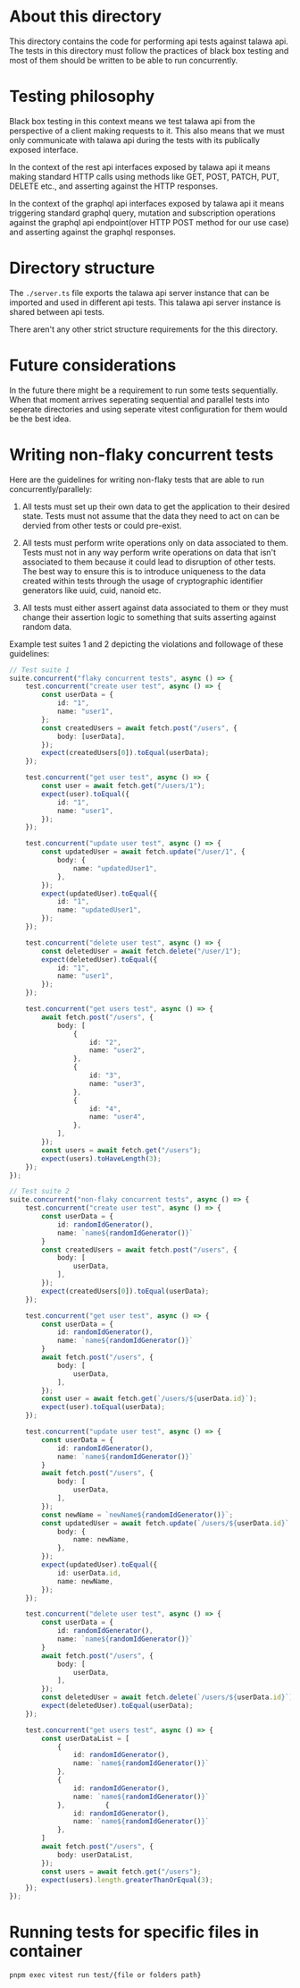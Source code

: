 # About this directory

This directory contains the code for performing api tests against talawa api. The tests in this directory must follow the practices of black box testing and most of them should be written to be able to run concurrently.

# Testing philosophy

Black box testing in this context means we test talawa api from the perspective of a client making requests to it. This also means that we must only communicate with talawa api during the tests with its publically exposed interface. 

In the context of the rest api interfaces exposed by talawa api it means making standard HTTP calls using methods like GET, POST, PATCH, PUT, DELETE etc., and asserting against the HTTP responses. 

In the context of the graphql api interfaces exposed by talawa api it means triggering standard graphql query, mutation and subscription operations against the graphql api endpoint(over HTTP POST method for our use case) and asserting against the graphql responses.

# Directory structure

The `./server.ts` file exports the talawa api server instance that can be imported and used in different api tests. This talawa api server instance is shared between api tests.

There aren't any other strict structure requirements for the this directory.

# Future considerations

In the future there might be a requirement to run some tests sequentially. When that moment arrives seperating sequential and parallel tests into seperate directories and using seperate vitest configuration for them would be the best idea.

# Writing non-flaky concurrent tests

Here are the guidelines for writing non-flaky tests that are able to run concurrently/parallely:

1. All tests must set up their own data to get the application to their desired state. Tests must not assume that the data they need to act on can be dervied from other tests or could pre-exist.

2. All tests must perform write operations only on data associated to them. Tests must not in any way perform write operations on data that isn't associated to them because it could lead to disruption of other tests. The best way to ensure this is to introduce uniqueness to the data created within tests through the usage of cryptographic identifier generators like uuid, cuid, nanoid etc.

3. All tests must either assert against data associated to them or they must change their assertion logic to something that suits asserting against random data.

Example test suites 1 and 2 depicting the violations and followage of these guidelines:

```typescript
// Test suite 1
suite.concurrent("flaky concurrent tests", async () => {
	test.concurrent("create user test", async () => {
		const userData = {
			id: "1",
			name: "user1",
		};
		const createdUsers = await fetch.post("/users", {
			body: [userData],
		});
		expect(createdUsers[0]).toEqual(userData);
	});

	test.concurrent("get user test", async () => {
		const user = await fetch.get("/users/1");
		expect(user).toEqual({
			id: "1",
			name: "user1",
		});
	});

	test.concurrent("update user test", async () => {
		const updatedUser = await fetch.update("/user/1", {
			body: {
				name: "updatedUser1",
			},
		});
		expect(updatedUser).toEqual({
			id: "1",
			name: "updatedUser1",
		});
	});

	test.concurrent("delete user test", async () => {
		const deletedUser = await fetch.delete("/user/1");
		expect(deletedUser).toEqual({
			id: "1",
			name: "user1",
		});
	});

	test.concurrent("get users test", async () => {
		await fetch.post("/users", {
			body: [
				{
					id: "2",
					name: "user2",
				},
				{
					id: "3",
					name: "user3",
				},
				{
					id: "4",
					name: "user4",
				},
			],
		});
		const users = await fetch.get("/users");
		expect(users).toHaveLength(3);
	});
});
```
```typescript
// Test suite 2
suite.concurrent("non-flaky concurrent tests", async () => {
	test.concurrent("create user test", async () => {
		const userData = {
			id: randomIdGenerator(),
			name: `name${randomIdGenerator()}`
		}
		const createdUsers = await fetch.post("/users", {
			body: [
				userData,
			],
		});
		expect(createdUsers[0]).toEqual(userData);
	});

	test.concurrent("get user test", async () => {
		const userData = {
			id: randomIdGenerator(),
			name: `name${randomIdGenerator()}`
		}
		await fetch.post("/users", {
			body: [
				userData,
			],
		});
		const user = await fetch.get(`/users/${userData.id}`);
		expect(user).toEqual(userData);
	});

	test.concurrent("update user test", async () => {
		const userData = {
			id: randomIdGenerator(),
			name: `name${randomIdGenerator()}`
		}
		await fetch.post("/users", {
			body: [
				userData,
			],
		});
		const newName = `newName${randomIdGenerator()}`;
		const updatedUser = await fetch.update(`/users/${userData.id}`, {
			body: {
				name: newName,
			},
		});
		expect(updatedUser).toEqual({
			id: userData.id,
			name: newName,
		});
	});

	test.concurrent("delete user test", async () => {
		const userData = {
			id: randomIdGenerator(),
			name: `name${randomIdGenerator()}`
		}
		await fetch.post("/users", {
			body: [
				userData,
			],
		});
		const deletedUser = await fetch.delete(`/users/${userData.id}`);
		expect(deletedUser).toEqual(userData);
	});

	test.concurrent("get users test", async () => {
		const userDataList = [
			{
				id: randomIdGenerator(),
				name: `name${randomIdGenerator()}`
			},
			{
				id: randomIdGenerator(),
				name: `name${randomIdGenerator()}`
			},			{
				id: randomIdGenerator(),
				name: `name${randomIdGenerator()}`
			},	
		]
		await fetch.post("/users", {
			body: userDataList,
		});
		const users = await fetch.get("/users");
		expect(users).length.greaterThanOrEqual(3);
	});
});
```

# Running tests for specific files in container

```bash
pnpm exec vitest run test/{file or folders path}
```